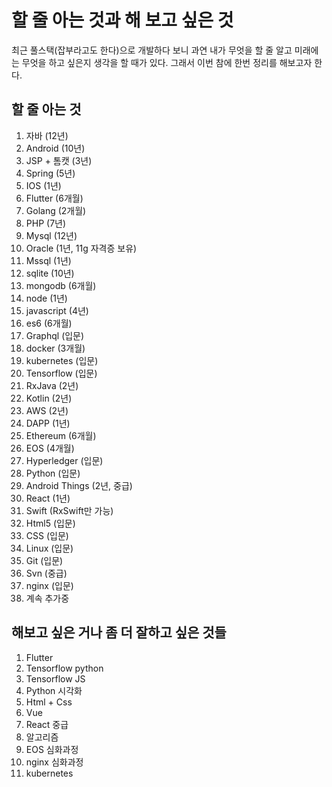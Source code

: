 # 할 줄 아는 것과 해 보고 싶은 것

최근 풀스택(잡부라고도 한다)으로 개발하다 보니 과연 내가 무엇을 할 줄 알고 미래에는 무엇을 하고 싶은지 생각을 할 때가 있다. 그래서 이번 참에 한번 정리를 해보고자 한다. 



## 할 줄 아는 것

1. 자바 (12년)
2. Android (10년)
3. JSP + 톰캣 (3년)
4. Spring (5년)
5. IOS (1년)
6. Flutter (6개월)
7. Golang (2개월)
8. PHP (7년)
9. Mysql (12년)
10. Oracle (1년, 11g 자격증 보유)
11. Mssql (1년)
12. sqlite (10년)
13. mongodb (6개월)
14. node (1년)
15. javascript (4년)
16. es6 (6개월)
17. Graphql (입문)
18. docker (3개월)
19. kubernetes (입문)
20. Tensorflow (입문)
21. RxJava (2년)
22. Kotlin (2년)
23. AWS (2년)
24. DAPP (1년)
25. Ethereum (6개월)
26. EOS (4개월)
27. Hyperledger (입문)
28. Python (입문)
29. Android Things (2년, 중급)
30. React (1년)
31. Swift (RxSwift만 가능)
32. Html5 (입문)
33. CSS (입문)
34. Linux (입문)
35. Git (입문)
36. Svn (중급)
37. nginx (입문)
38. 계속 추가중



## 해보고 싶은 거나 좀 더 잘하고 싶은 것들

1. Flutter
2. Tensorflow python
3. Tensorflow JS
4. Python 시각화
5. Html + Css
6. Vue
7. React 중급
8. 알고리즘
9. EOS 심화과정
10. nginx 심화과정
11. kubernetes 



